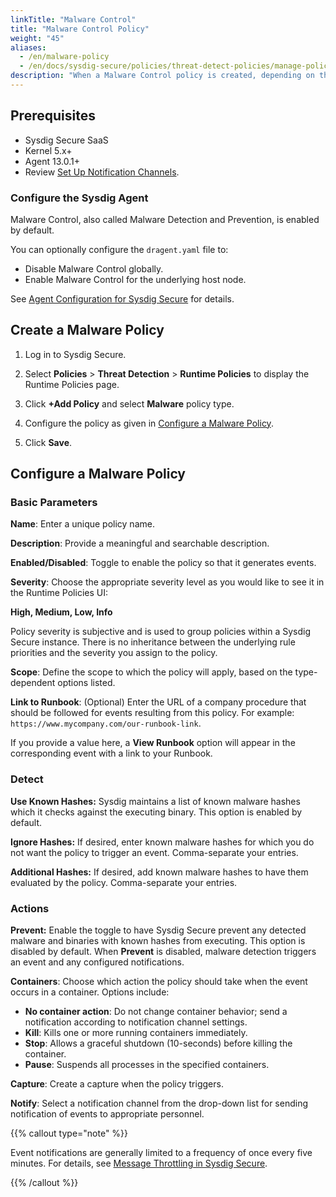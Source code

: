 ```yaml
---
linkTitle: "Malware Control"
title: "Malware Control Policy"
weight: "45"
aliases:
  - /en/malware-policy
  - /en/docs/sysdig-secure/policies/threat-detect-policies/manage-policies/malware/
description: "When a Malware Control policy is created, depending on the options selected, Sysdig Agent can use a managed data bank to monitor executions in a container/on the node for any malware. When a malicious binary is detected, the agent generates an event and can optionally block the execution from starting. This feature is in Technical Preview"
---
```


## Prerequisites
* Sysdig Secure SaaS
* Kernel 5.x+
* Agent 13.0.1+
* Review [Set Up Notification Channels](/en/set-up-notifications).

### Configure the Sysdig Agent

Malware Control, also called Malware Detection and Prevention, is enabled by default. 

You can optionally configure the `dragent.yaml` file to:

* Disable Malware Control globally.
* Enable Malware Control for the underlying host node. 

See [Agent Configuration for Sysdig Secure](/en/configuration-library-secure) for details.

## Create a Malware Policy

1. Log in to Sysdig Secure.

2. Select **Policies** > **Threat Detection** > **Runtime Policies** to display the Runtime Policies page.

3. Click **+Add Policy** and select **Malware** policy type.

4. Configure the policy as given in [Configure a Malware Policy](#configure-a-malware-policy).

5. Click **Save**.

## Configure a Malware Policy

### Basic Parameters

**Name**: Enter a unique policy name.

**Description**: Provide a meaningful and searchable description.

**Enabled/Disabled**: Toggle to enable the policy so that it generates events.

**Severity**: Choose the appropriate severity level as you would like to see it in the Runtime Policies UI: 

**High, Medium, Low, Info**

Policy severity is subjective and is used to group policies within a Sysdig Secure instance. There is no inheritance between the underlying rule priorities and the severity you assign to the policy.

**Scope**: Define the scope to which the policy will apply, based on the type-dependent options listed.

**Link to Runbook**: (Optional) Enter the URL of a company procedure that should be followed for events resulting from this policy. For example: `https://www.mycompany.com/our-runbook-link`.

  If you provide a value here, a **View Runbook** option will appear in the corresponding event with a link to your Runbook.

### Detect

**Use Known Hashes:**  Sysdig maintains a list of known malware hashes which it checks against the executing binary. This option is enabled by default.

**Ignore Hashes:** If desired, enter known malware hashes for which you do not want the policy to trigger an event. Comma-separate your entries.

**Additional Hashes:** If desired, add known malware hashes to have them evaluated by the policy. Comma-separate your entries.

### Actions

**Prevent:** Enable the toggle to have Sysdig Secure prevent any detected malware and binaries with known hashes from executing. This option is disabled by default. When **Prevent** is disabled, malware detection triggers an event and any configured notifications. 

**Containers**: Choose which action the policy should take when the event occurs in a container. Options include:

  - **No container action**: Do not change container behavior; send a notification according to notification channel settings.
  - **Kill**: Kills one or more running containers immediately.
  - **Stop**: Allows a graceful shutdown (10-seconds) before killing the container.
  - **Pause**: Suspends all processes in the specified containers.

**Capture**: Create a capture when the policy triggers.

**Notify**: Select a notification channel from the drop-down list for sending notification of events to appropriate personnel.

{{% callout type="note" %}}

Event notifications are generally limited to a frequency of once every five minutes. For details, see [Message Throttling in Sysdig Secure](/en/docs/administration/administration-settings/outbound-integrations/notifications-management/troubleshoot-notifications-channels/#message-throttling-in-sysdig-secure).

{{% /callout %}}